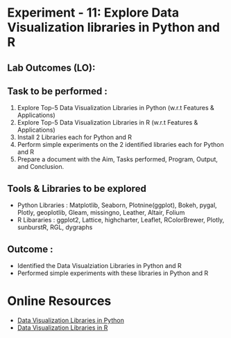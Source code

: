 # Experiment - 11: Explore Data Visualization libraries in Python and R

## Lab Outcomes (LO):


## Task to be performed :
1. Explore Top-5 Data Visualization Libraries in Python (w.r.t Features & Applications)
2. Explore Top-5 Data Visualization Libraries in R (w.r.t Features & Applications)
3. Install 2 Libraries each for Python and R
4. Perform simple experiments on the 2 identified libraries each for Python and R
5. Prepare a document with the Aim, Tasks performed, Program, Output, and Conclusion.

## Tools & Libraries to be explored
* Python Libraries : Matplotlib, Seaborn, Plotnine(ggplot), Bokeh, pygal, Plotly, geoplotlib, Gleam, missingno, Leather, Altair, Folium
* R Libararies : ggplot2, Lattice, highcharter, Leaflet, RColorBrewer, Plotly, sunburstR, RGL, dygraphs

## Outcome :
* Identified the Data Visualziation Libraries in Python and R
* Performed simple experiments with these libraries in Python and R

# Online Resources
* [Data Visualization Libraries in Python](https://mode.com/blog/python-data-visualization-libraries)
* [Data Visualization Libraries in R](https://mode.com/blog/r-data-visualization-packages)
